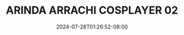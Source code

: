 --- 
title: "ARINDA ARRACHI COSPLAYER 02"
description: "nonton bokeh ARINDA ARRACHI COSPLAYER 02 telegram full baru"
date: 2024-07-28T01:26:52-08:00
file_code: "gyj5g7blcy16"
draft: false
cover: "3oypghwgew3njf9e.jpg"
tags: ["ARINDA", "ARRACHI", "COSPLAYER", "bokep-indo", "bokep-viral", "bokep-ig"]
length: 508
fld_id: "1235332"
foldername: "ARINDA ARRACHI COSPLAYER"
categories: ["ARINDA ARRACHI COSPLAYER"]
views: 113
---